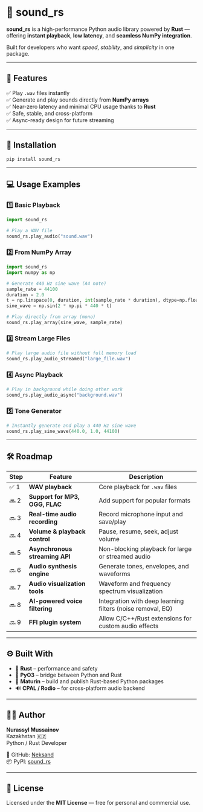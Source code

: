 # 🎵 sound_rs

**sound_rs** is a high-performance Python audio library powered by **Rust** —  
offering **instant playback**, **low latency**, and **seamless NumPy integration**.  

Built for developers who want *speed*, *stability*, and *simplicity* in one package.

---

## 🚀 Features

✅ Play `.wav` files instantly  
✅ Generate and play sounds directly from **NumPy arrays**  
✅ Near-zero latency and minimal CPU usage thanks to **Rust**  
✅ Safe, stable, and cross-platform  
✅ Async-ready design for future streaming  

---

## 🧠 Installation

```bash
pip install sound_rs
```

---

## 💻 Usage Examples

### 1️⃣ Basic Playback
```python
import sound_rs

# Play a WAV file
sound_rs.play_audio("sound.wav")
```

### 2️⃣ From NumPy Array 
```python
import sound_rs
import numpy as np

# Generate 440 Hz sine wave (A4 note)
sample_rate = 44100
duration = 2.0
t = np.linspace(0, duration, int(sample_rate * duration), dtype=np.float32)
sine_wave = np.sin(2 * np.pi * 440 * t)

# Play directly from array (mono)
sound_rs.play_array(sine_wave, sample_rate)
```

### 3️⃣ Stream Large Files 
```python
# Play large audio file without full memory load
sound_rs.play_audio_streamed("large_file.wav")
```

### 4️⃣ Async Playback
```python
# Play in background while doing other work
sound_rs.play_audio_async("background.wav")
```

### 5️⃣ Tone Generator
```python
# Instantly generate and play a 440 Hz sine wave
sound_rs.play_sine_wave(440.0, 1.0, 44100)
```

---

## 🛠️ Roadmap

| Step | Feature | Description |
|------|----------|-------------|
| ✅ 1 | **WAV playback** | Core playback for `.wav` files |
| 🔜 2 | **Support for MP3, OGG, FLAC** | Add support for popular formats |
| 🔜 3 | **Real-time audio recording** | Record microphone input and save/play |
| 🔜 4 | **Volume & playback control** | Pause, resume, seek, adjust volume |
| 🔜 5 | **Asynchronous streaming API** | Non-blocking playback for large or streamed audio |
| 🔜 6 | **Audio synthesis engine** | Generate tones, envelopes, and waveforms |
| 🔜 7 | **Audio visualization tools** | Waveform and frequency spectrum visualization |
| 🔜 8 | **AI-powered voice filtering** | Integration with deep learning filters (noise removal, EQ) |
| 🔜 9 | **FFI plugin system** | Allow C/C++/Rust extensions for custom audio effects |

---

## ⚙️ Built With

- 🦀 **Rust** – performance and safety  
- 🔗 **PyO3** – bridge between Python and Rust  
- 🧰 **Maturin** – build and publish Rust-based Python packages  
- 🔊 **CPAL / Rodio** – for cross-platform audio backend  

---

## 👨‍💻 Author

**Nurassyl Mussainov**  
Kazakhstan 🇰🇿  
Python / Rust Developer  

🔗 GitHub: [Neksand](https://github.com/Neksand)  
📦 PyPI: [sound_rs](https://pypi.org/project/sound_rs)

---

## 📜 License 

Licensed under the **MIT License** — free for personal and commercial use.
